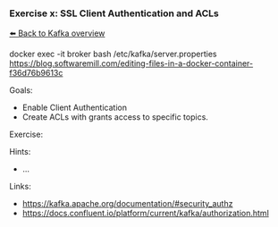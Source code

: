 ### Exercise x: SSL Client Authentication and ACLs

[⬅️ Back to Kafka overview](README.md)

docker exec -it broker bash
/etc/kafka/server.properties
https://blog.softwaremill.com/editing-files-in-a-docker-container-f36d76b9613c

Goals:

* Enable Client Authentication
* Create ACLs with grants access to specific topics.

Exercise:

Hints:

* ...

Links:
* https://kafka.apache.org/documentation/#security_authz
* https://docs.confluent.io/platform/current/kafka/authorization.html
